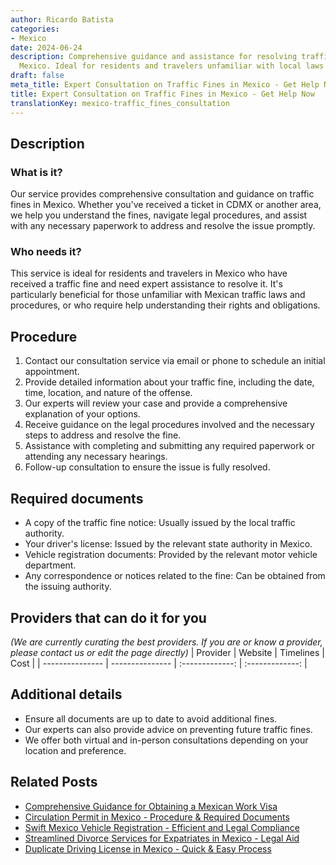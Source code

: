 ```yaml
---
author: Ricardo Batista
categories:
- Mexico
date: 2024-06-24
description: Comprehensive guidance and assistance for resolving traffic fines in
  Mexico. Ideal for residents and travelers unfamiliar with local laws and procedures.
draft: false
meta_title: Expert Consultation on Traffic Fines in Mexico - Get Help Now
title: Expert Consultation on Traffic Fines in Mexico - Get Help Now
translationKey: mexico-traffic_fines_consultation
---
```



## Description
### What is it?
Our service provides comprehensive consultation and guidance on traffic fines in Mexico. Whether you've received a ticket in CDMX or another area, we help you understand the fines, navigate legal procedures, and assist with any necessary paperwork to address and resolve the issue promptly.

### Who needs it?
This service is ideal for residents and travelers in Mexico who have received a traffic fine and need expert assistance to resolve it. It's particularly beneficial for those unfamiliar with Mexican traffic laws and procedures, or who require help understanding their rights and obligations.

## Procedure

1. Contact our consultation service via email or phone to schedule an initial appointment.
2. Provide detailed information about your traffic fine, including the date, time, location, and nature of the offense.
3. Our experts will review your case and provide a comprehensive explanation of your options.
4. Receive guidance on the legal procedures involved and the necessary steps to address and resolve the fine.
5. Assistance with completing and submitting any required paperwork or attending any necessary hearings.
6. Follow-up consultation to ensure the issue is fully resolved.


## Required documents

- A copy of the traffic fine notice: Usually issued by the local traffic authority.
- Your driver's license: Issued by the relevant state authority in Mexico.
- Vehicle registration documents: Provided by the relevant motor vehicle department.
- Any correspondence or notices related to the fine: Can be obtained from the issuing authority.


## Providers that can do it for you
_(We are currently curating the best providers. If you are or know a provider, please contact us or edit the page directly)_
| Provider        |     Website     |     Timelines    |       Cost      |
| --------------- | --------------- |  :-------------: | :-------------: |

## Additional details

- Ensure all documents are up to date to avoid additional fines.
- Our experts can also provide advice on preventing future traffic fines.
- We offer both virtual and in-person consultations depending on your location and preference.

## Related Posts

- [Comprehensive Guidance for Obtaining a Mexican Work Visa](https://tramitit.com/guides/mexico/work_visa_processing/)
- [Circulation Permit in Mexico - Procedure & Required Documents](https://tramitit.com/guides/mexico/circulation_permit/)
- [Swift Mexico Vehicle Registration - Efficient and Legal Compliance](https://tramitit.com/guides/mexico/vehicle_registration/)
- [Streamlined Divorce Services for Expatriates in Mexico - Legal Aid](https://tramitit.com/guides/mexico/divorce_proceeding/)
- [Duplicate Driving License in Mexico - Quick & Easy Process](https://tramitit.com/guides/mexico/duplicate_driving_license_issuance/)